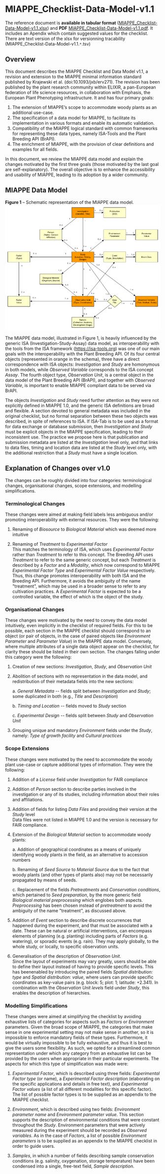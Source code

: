 # MIAPPE_Checklist-Data-Model-v1.1
The reference document is **available in tabular format** ([MIAPPE_Checklist-Data-Model-v1.1.xlsx](MIAPPE_Checklist-Data-Model-v1.1.xlsx)) and **PDF** [MIAPPE_Checklist-Data-Model-v1.1.pdf](MIAPPE_Checklist-Data-Model-v1.1.pdf). It includes an Apendix which contain suggested values for the checklist. There are text version of the xlsx for versionning tracability (MIAPPE_Checklist-Data-Model-v1.1.``*``.tsv)

## Overview

This document describes the MIAPPE Checklist and Data Model v1.1, a revision and extension to the MIAPPE minimal information standard published by Krajewski et al. (doi:10.1093/jxb/erv271). The revision has been published by the plant research community within ELIXIR, a pan-European federation of life science resources, in collaboration with Emphasis, the European Plant Phenotyping infrastructure. It and has four primary goals:

1. The extension of MIAPPE’s scope to accommodate woody plants as an additional use-case.
1. The specification of a data model for MIAPPE, to facilitate its implementation in various formats and enable its automatic validation.
1. Compatibility of the MIAPPE logical standard with common frameworks for representing these data types, namely ISA-Tools and the Plant Breeding API (BrAPI).
1. The enrichment of MIAPPE, with the provision of clear definitions and examples for all fields.

In this document, we review the MIAPPE data model and explain the changes motivated by the first three goals (those motivated by the last goal are self-explanatory). The overall objective is to enhance the accessibility and usability of MIAPPE, leading to its adoption by a wider community.



## MIAPPE Data Model

**Figure 1** – Schematic representation of the MIAPPE data model.
![MIAPPE-data-model](MIAPPE_Checklist-Data-Model-v1.1.png?raw=true "MIAPPE-data-model")

The MIAPPE data model, illustrated in Figure 1, is heavily influenced by
the generic ISA (Investigation-Study-Assay) data model, as
interoperability with the tools from the ISA framework
(https://isa-tools.org) was one of our main goals with the interoperability with the Plant Breeding API. Of its four central
objects (represented in orange in the schema), three have a direct
correspondence with ISA objects: *Investigation* and *Study* are
homonymous in both models, while *Observed Variable* corresponds to the
ISA concept *Assay*. The fourth object type, *Observation Unit*, is a
central object in the data model of the Plant Breeding API (BrAPI), and
together with *Observed Variable*, is important to enable MIAPPE
compliant data to be served via BrAPI.

The objects *Investigation* and *Study* need further attention as they
were not explicitly defined in MIAPPE 1.0, and the generic ISA
definitions are broad and flexible. A section devoted to general
metadata was included in the original checklist, but no formal
separation between these two objects was described, in spite of
references to ISA. If ISA-Tab is to be used as a format for data
exchange or database submission, then *Investigation* and *Study* must
be explicit objects in the MIAPPE specification, leading to their
inconsistent use. The practice we propose here is that publication and
submission metadata are listed at the *Investigation* level only, and
that links to data files, timing and location data are listed at the
*Study* level only, with the additional restriction that a *Study* must
have a single location.


## Explanation of Changes over v1.0

The changes can be roughly divided into four categories: terminological changes, organisational changes, scope extensions, and modelling simplifications.

### Terminological Changes

These changes were aimed at making field labels less ambiguous and/or promoting interoperability with external resources. They were the following: 

1.  Renaming of *Biosource* to *Biological Material* which was deemed
    more intuitive

2.  Renaming of *Treatment* to *Experimental Factor*\
    This matches the terminology of ISA, which uses *Experimental Factor* rather than
    *Treatment* to refer to this concept. The Breeding API uses
    *Treatment* to refer to the same generic concept, but each
    *Treatment* is described by a *Factor* and a *Modality*, which now
    correspond to MIAPPE *Experimental Factor Type* and *Experimental Factor Value*
    respectively. Thus, this change promotes interoperability with both
    ISA and the Breeding API. Furthermore, it avoids the ambiguity of
    the name "treatment", which may be used in a broader sense to refer
    to any cultivation practices. A *Experimental Factor* is expected to be a
    controlled variable, the effect of which is the object of the study.

### Organisational Changes

These changes were motivated by the need to convey the data model intuitively, even implicitly in the checklist of required fields. For this to be possible, each section in the MIAPPE checklist should correspond to an object (or pair of objects, in the case of paired objects like *Environment Parameter* and *Parameter Value*) in the MIAPPE data model. Conversely, where multiple attributes of a single data object appear on the checklist, for clarity these should be listed in their own section. The changes falling under this category were the following:

1.  Creation of new sections: *Investigation*, *Study*, and *Observation
    Unit*

1.  Abolition of sections with no representation in the data model, and
    redistribution of their metadata fields into the new sections:

    a.  *General Metadata* -- fields split between *Investigation* and
        *Study*; some duplicated in both (e.g., *Title* and
        *Description*)

    b.  *Timing and Location* -- fields moved to *Study* section

    c.  *Experimental Design* -- fields split between *Study* and
        *Observation Unit*

1.  Grouping unique and mandatory *Environment* fields under the
    *Study*, namely: *Type of growth facility* and *Cultural practices*

### Scope Extensions

These changes were motivated by the need to accommodate the woody plant use-case or capture additional types of information. They were the following: 

1.  Addition of a *License* field under *Investigation* for FAIR
    compliance

1.  Addition of *Person* section to describe parties involved in the
    investigation or any of its studies, including information about
    their roles and affiliations.

1.  Addition of fields for listing *Data Files* and providing their
    version at the *Study* level\
    Data files were not listed in MIAPPE 1.0 and the version is
    necessary for FAIR compliance.

1.  Extension of the *Biological Material* section to accommodate woody
    plants:

    a.  Addition of geographical coordinates as a means of uniquely
        identifying woody plants in the field, as an alternative to
        accession numbers

    b.  Renaming of *Seed Source* to *Material Source* due to the fact
        that woody plants (and other types of plants also) may not be
        necessarily propagated by means of seeds.

    c.  Replacement of the fields *Pretreatments* and *Conservation
        conditions*, which pertained to *Seed preparation*, by the more
        generic field *Biological material preprocessing* which englobes
        both aspects. *Preprocessing* has been chosen instead of
        *pretreatment* to avoid the ambiguity of the name "treatment",
        as discussed above.

1. Addition of *Event* section to describe discrete occurrences that
    happened during the experiment, and that must be associated with a
    date. These can be natural or artificial interventions, can
    encompass elements of planning (e.g. planting) including parts of
    *Factors* (e.g. watering), or sporadic events (e.g. rain). They may
    apply globally, to the whole study, or locally, to specific
    observation units.

1. Generalisation of the description of *Observation Unit*.\
    Since the layout of experiments may vary greatly, users should be
    able to define their layout instead of having to provide specific
    levels. This has beenenabled by introducing the paired fields
    *Spatial distribution: type* and *Spatial distribution: value*,
    where users can provide specific coordinates as key-value pairs
    (e.g. block: 5; plot: 1; latitude: +2.341). In combination with the
    *Observation Unit levels* field under *Study*, this enables the
    description of hierarchies.

### Modelling Simplifications

These changes were aimed at simplifying the checklist by avoiding exhaustive lists of categories for aspects such as *Factors* or *Environment* parameters. Given the broad scope of MIAPPE, the categories that make sense in one experimental setting may not make sense in another, so it is impossible to enforce mandatory fields of these types. Furthermore, it would be virtually impossible to be fully exhaustive, and thus it is best to give the users some flexibility. As such, we opted for a streamlined common representation under which any category from an exhaustive list can be provided by the users when appropriate in their particular experiments. The aspects for which this type of simplification was made were:

1. *Experimental Factor*, which is described using three fields: *Experimental Factor type* (or
    name), a *Experimental Factor description* (elaborating on the specific
    applications and details in free text), and *Experimental Factor values* (a list
    of all different modalities for this specific factor). The list of
    possible factor types is to be supplied as an appendix to the MIAPPE
    checklist.

1. *Environment*, which is described using two fields: *Environment
    parameter name* and *Environment parameter value*. This section
    supports the description of environmental conditions that were
    constant throughout the *Study*. Environment parameters that were
    actively measured during the experiment should be recorded as
    *Observed variables*. As in the case of *Factors*, a list of
    possible *Environment parameters* is to be supplied as an appendix
    to the MIAPPE checklist in order to guide users.

1. *Samples*, in which a number of fields describing sample
    conservation conditions (e.g. salinity, oxygenation, storage
    temperature) have been condensed into a single, free-text field,
    *Sample description*.
